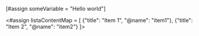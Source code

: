 <!-- Crear una variable de tipo String -->
[#assign someVariable = "Hello world"]

<!-- asNodeList - Transformar una lista de ContentMap a una colección de nodos -->
<#assign listaContentMap = [
  {"title": "Item 1", "@name": "item1"},
  {"title": "Item 2", "@name": "item2"}
]>